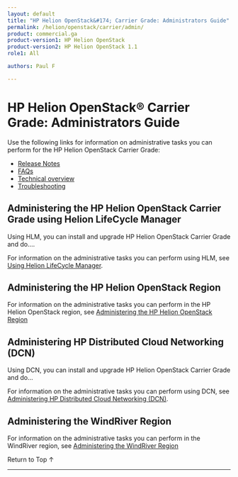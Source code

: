 ```yaml
---
layout: default
title: "HP Helion OpenStack&#174; Carrier Grade: Administrators Guide"
permalink: /helion/openstack/carrier/admin/
product: commercial.ga
product-version1: HP Helion OpenStack
product-version2: HP Helion OpenStack 1.1
role1: All

authors: Paul F

---
```

<!--UNDER REVISION-->

<script>

function PageRefresh {
onLoad="window.refresh"
}

PageRefresh();

</script>

<!--
<p style="font-size: small;"> <a href="/helion/openstack/1.1/3rd-party-license-agreements/">&#9664; PREV</a> | <a href="/helion/openstack/1.1/">&#9650; UP</a> | NEXT &#9654; </p>
-->

# HP Helion OpenStack&#174; Carrier Grade: Administrators Guide

Use the following links for information on administrative tasks you can perform for the HP Helion OpenStack Carrier Grade:


- [Release Notes](/helion/openstack/carrier/release-notes/) 
- [FAQs](/helion/openstack/carrier/faq/)  
- [Technical overview](/helion/openstack/carrier/technical-overview/)
- [Troubleshooting](/helion/openstack/carrier/services/troubleshooting/)

## Administering the HP Helion OpenStack Carrier Grade using Helion LifeCycle Manager

Using HLM, you can install and upgrade HP Helion OpenStack Carrier Grade and do....

For information on the administrative tasks you can perform using HLM, see [Using Helion LifeCycle Manager](/helion/openstack/carrier/admin/hlm/).

## Administering the HP Helion OpenStack Region

For information on the administrative tasks you can perform in the HP Helion OpenStack region, see [Administering the HP Helion OpenStack Region](/helion/openstack/carrier/admin/helion/)

## Administering HP Distributed Cloud Networking (DCN)

Using DCN, you can install and upgrade HP Helion OpenStack Carrier Grade and do...

For information on the administrative tasks you can perform using DCN, see [Administering HP Distributed Cloud Networking (DCN)](/helion/openstack/carrier/admin/dcn/).

## Administering the WindRiver Region

For information on the administrative tasks you can perform in the WindRiver region, see [Administering the WindRiver Region](/helion/openstack/carrier/admin/wr/)

<a href="#top" style="padding:14px 0px 14px 0px; text-decoration: none;"> Return to Top &#8593; </a>
 
----
